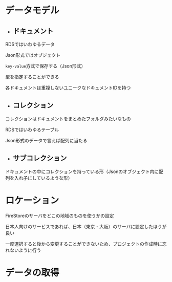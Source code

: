 # データモデル

- ## ドキュメント

RDSではいわゆるデータ

Json形式ではオブジェクト

`key-value`方式で保存する（Json形式）

型を指定することができる

各ドキュメントは重複しないユニークなドキュメントIDを持つ

- ## コレクション

コレクションはドキュメントをまとめたフォルダみたいなもの

RDSではいわゆるテーブル

Json形式のデータで言えば配列に当たる

- ## サブコレクション

ドキュメントの中にコレクションを持っている形（Jsonのオブジェクト内に配列を入れ子にしているような形）

# ロケーション

FireStoreのサーバをどこの地域のものを使うかの設定

日本人向けのサービスであれば、日本（東京・大阪）のサーバに設定したほうが良い

一度選択すると後から変更することができないため、プロジェクトの作成時に忘れないように行う

# データの取得

